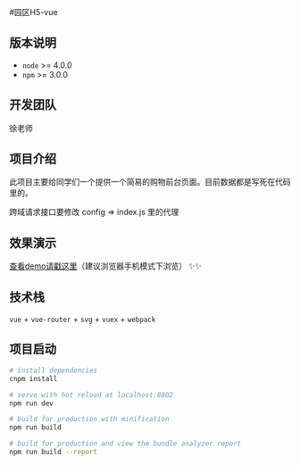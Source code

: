#园区H5-vue

## 版本说明

- `node` >=  4.0.0 
- `npm` >= 3.0.0

## 开发团队

徐老师

## 项目介绍

此项目主要给同学们一个提供一个简易的购物前台页面。目前数据都是写死在代码里的。

跨域请求接口要修改 config => index.js 里的代理

## 效果演示

<a href="http://joubn.com/api/dist/" target="_blank">查看demo请戳这里</a>（建议浏览器手机模式下浏览） ✨✨

## 技术栈

`vue` + `vue-router` + `svg`  + `vuex` + `webpack`

## 项目启动

``` bash
# install dependencies
cnpm install

# serve with hot reload at localhost:8802
npm run dev

# build for production with minification
npm run build

# build for production and view the bundle analyzer report
npm run build --report
```
